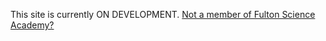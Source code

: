 This site is currently ON DEVELOPMENT. [Not a member of Fulton Science Academy?](../#audience-outside-from-fulton-science-academy)